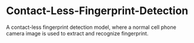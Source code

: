 # Contact-Less-Fingerprint-Detection
A contact-less fingerprint detection model, where a normal cell phone camera image is used to extract and recognize fingerprint.

